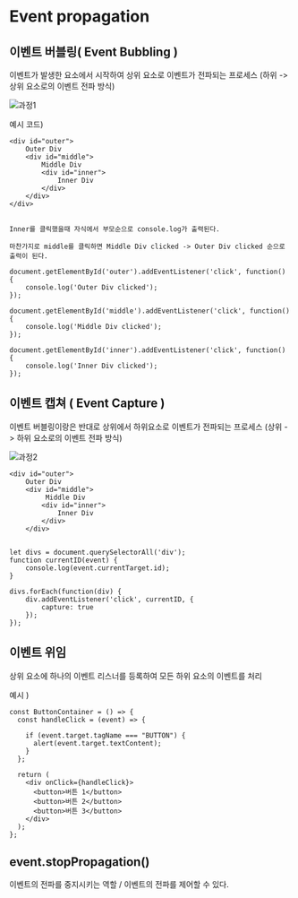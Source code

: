 # Event propagation

## 이벤트 버블링( Event Bubbling )

이벤트가 발생한 요소에서 시작하여 상위 요소로 이벤트가 전파되는 프로세스 (하위 -> 상위 요소로의 이벤트 전파 방식)

![과정1](https://blog.kakaocdn.net/dn/bbKdOb/btr8huzzeg5/rouzSgA8XIigc2LvXZzWXK/img.png)

예시 코드)

```
<div id="outer">
    Outer Div
    <div id="middle">
        Middle Div
        <div id="inner">
            Inner Div
        </div>
    </div>
</div>
```

```

Inner를 클릭했을때 자식에서 부모순으로 console.log가 출력된다.

마찬가지로 middle를 클릭하면 Middle Div clicked -> Outer Div clicked 순으로 출력이 된다.

document.getElementById('outer').addEventListener('click', function() {
    console.log('Outer Div clicked');
});

document.getElementById('middle').addEventListener('click', function() {
    console.log('Middle Div clicked');
});

document.getElementById('inner').addEventListener('click', function() {
    console.log('Inner Div clicked');
});
```

## 이벤트 캡쳐 ( Event Capture )

이벤트 버블링이랑은 반대로 상위에서 하위요소로 이벤트가 전파되는 프로세스 (상위 -> 하위 요소로의 이벤트 전파 방식)

![과정2](https://joshua1988.github.io/images/posts/web/javascript/event/event-capture.png)

```
<div id="outer">
    Outer Div
    <div id="middle">
         Middle Div
        <div id="inner">
            Inner Div
        </div>
    </div>


let divs = document.querySelectorAll('div');
function currentID(event) {
	console.log(event.currentTarget.id);
}

divs.forEach(function(div) {
	div.addEventListener('click', currentID, {
		capture: true
	});
});

```

## 이벤트 위임

상위 요소에 하나의 이벤트 리스너를 등록하여 모든 하위 요소의 이벤트를 처리

예시 )

```
const ButtonContainer = () => {
  const handleClick = (event) => {

    if (event.target.tagName === "BUTTON") {
      alert(event.target.textContent);
    }
  };

  return (
    <div onClick={handleClick}>
      <button>버튼 1</button>
      <button>버튼 2</button>
      <button>버튼 3</button>
    </div>
  );
};
```

## event.stopPropagation()

이벤트의 전파를 중지시키는 역할 / 이벤트의 전파를 제어할 수 있다.
